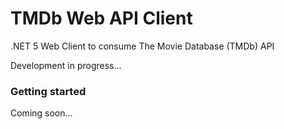 # TMDb Web API Client
.NET 5 Web Client to consume The Movie Database (TMDb) API

Development in progress...


### Getting started

Coming soon...
